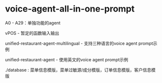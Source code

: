 # voice-agent-all-in-one-prompt

A0 - A29：单独功能的agent

vPOS - 暂定的函数输入输出

unified-restaurant-agent-multilingual - 支持三种语言的voice agent prompt示例

unified-restaurant-agent - 使用英文的voice agent prompt示例

./database : 菜单信息模版，菜单过敏源/成分模版，订单信息模版，客户信息模版